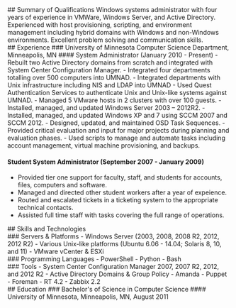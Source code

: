<div class='row' id='qualifications>
<div class='col-xs-12'>
## Summary of Qualifications
Windows systems administrator with four years of experience in VMWare, Windows Server, and Active Directory.  Experienced with host provisioning, scripting, and environment management including hybrid domains with Windows and non-Windows environments.  Excellent problem solving and communication skills.

<div class='row' id='experience'>
<div class='col-xs-12'>
## Experience
### University of Minnesota Computer Science Department, Minneapolis, MN
#### System Administrator (January 2010 - Present)
- Rebuilt two Active Directory domains from scratch and integrated with System Center Configuration Manager.
- Integrated four departments totalling over 500 computers into UMNAD. 
- Integrated departments with Unix infrastructure including NIS and LDAP into UMNAD
- Used Quest Authentication Services to authenticate Unix and Unix-like systems against UMNAD.
- Managed 5 VMware hosts in 2 clusters with over 100 guests.
- Installed, managed, and updated Windows Server 2003 – 2012R2.
- Installed, managed, and updated Windows XP and 7 using SCCM 2007 and SCCM 2012.
- Designed, updated, and maintained OSD Task Sequences.
- Provided critical evaluation and input for major projects during planning and evaluation phases.
- Used scripts to manage and automate tasks including account management, virtual machine provisioning, and backups.

#### Student System Administrator (September 2007 - January 2009)
- Provided tier one support for faculty, staff, and students for accounts, files, computers and software.
- Managed and directed other student workers after a year of expeience.
- Routed and escalated tickets in a ticketing system to the appropriate technical contacts.
- Assisted full time staff with tasks covering the full range of operations.
</div><!-- .col-xs-12 -->
</div><!-- #experience -->
<div id='skills' class='row'>
<div class='col-xs-12'>
## Skills and Technologies
<div id='servers' class='proficiency col-xs-12 col-lg-6'>
### Servers & Platforms
- Windows Server (2003, 2008, 2008 R2, 2012, 2012 R2)
- Various Unix-like platforms (Ubuntu 6.06 - 14.04; Solaris 8, 10, and 11)
- VMware vCenter & ESXi
</div><!-- #servers -->
<div id='languages' class='proficiency col-xs-12 col-lg-6'>
### Programming Languages
- PowerShell
- Python
- Bash
</div><!-- #languages -->
<div id='tools' class='proficiency col-xs-12 col-lg-6'>
### Tools
- System Center Configuration Manager 2007, 2007 R2, 2012, and 2012 R2
- Active Directory Domains & Group Policy
- Amanda
- Puppet
- Foreman
- RT 4.2
- Zabbix 2.2
</div><!-- #tools -->
</div><!-- .col-xs-12 -->
</div><!-- #skills -->

<div id='education' class='row'>
<div class='col-xs-12'>
## Education
### Bachelor's of Science in Computer Science 
#### University of Minnesota, Minneapolis, MN, August 2011
</div><!-- .col-xs-12 -->
</div><!-- #education -->
